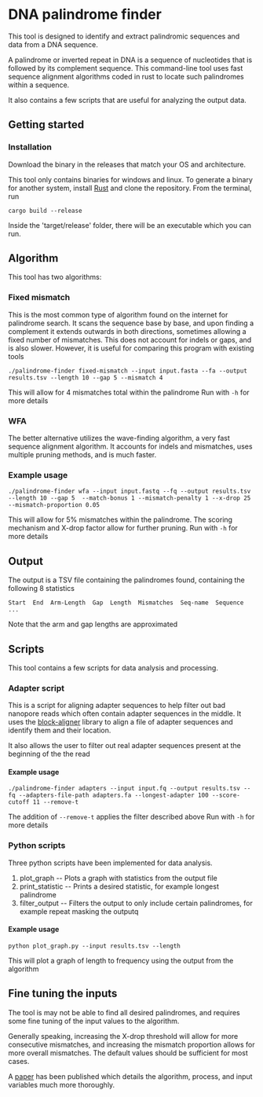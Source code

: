 # DNA palindrome finder
This tool is designed to identify and extract palindromic sequences and data from a DNA sequence. 

A palindrome or inverted repeat in DNA is a sequence of nucleotides that is followed by its complement sequence.
This command-line tool uses fast sequence alignment algorithms coded in rust to locate such palindromes within a sequence.

It also contains a few scripts that are useful for analyzing the output data.

## Getting started
### Installation
Download the binary in the releases that match your OS and architecture.

This tool only contains binaries for windows and linux. To generate a binary for another system,
install [Rust](https://www.rust-lang.org/tools/install) and clone the repository.
From the terminal, run 
```
cargo build --release
```
Inside the 'target/release' folder, there will be an executable which you can run.


## Algorithm
This tool has two algorithms:

### Fixed mismatch
This is the most common type of algorithm found on the internet for palindrome search.
It scans the sequence base by base, and upon finding a complement it extends outwards in both directions, sometimes allowing a fixed number of mismatches.
This does not account for indels or gaps, and is also slower. However, it is useful for comparing this program with existing tools

```
./palindrome-finder fixed-mismatch --input input.fasta --fa --output results.tsv --length 10 --gap 5 --mismatch 4
```
This will allow for 4 mismatches total within the palindrome
Run with `-h` for more details

### WFA
The better alternative utilizes the wave-finding algorithm, a very fast sequence alignment algorithm.
It accounts for indels and mismatches, uses multiple pruning methods, and is much faster.

### Example usage
```
./palindrome-finder wfa --input input.fastq --fq --output results.tsv --length 10 --gap 5  --match-bonus 1 --mismatch-penalty 1 --x-drop 25 --mismatch-proportion 0.05
```
This will allow for 5% mismatches within the palindrome. The scoring mechanism and X-drop factor allow for further pruning. Run with `-h` for more details

## Output
The output is a TSV file containing the palindromes found, containing the following 8 statistics
```
Start  End  Arm-Length  Gap  Length  Mismatches  Seq-name  Sequence
...
```
Note that the arm and gap lengths are approximated


## Scripts
This tool contains a few scripts for data analysis and processing. 

### Adapter script
This is a script for aligning adapter sequences to help filter out bad nanopore reads which often contain adapter sequences in the middle. It uses the [block-aligner](https://github.com/Daniel-Liu-c0deb0t/block-aligner) library to align a file of adapter sequences and identify them and their location.

It also allows the user to filter out real adapter sequences present at the beginning of the the read

#### Example usage 
```
./palindrome-finder adapters --input input.fq --output results.tsv --fq --adapters-file-path adapters.fa --longest-adapter 100 --score-cutoff 11 --remove-t
```
The addition of `--remove-t` applies the filter described above
Run with `-h` for more details

### Python scripts

Three python scripts have been implemented for data analysis. 

1. plot_graph -- Plots a graph with statistics from the output file
2. print_statistic -- Prints a desired statistic, for example longest palindrome
3. filter_output -- Filters the output to only include certain palindromes, for example repeat masking the outputq

#### Example usage
```
python plot_graph.py --input results.tsv --length
```
This will plot a graph of length to frequency using the output from the algorithm

## Fine tuning the inputs 
The tool is may not be able to find all desired palindromes, and requires some fine tuning of the input values to the algorithm. 

Generally speaking, increasing the X-drop threshold will allow for more consecutive mismatches, and increasing the mismatch proportion allows for more overall mismatches. The default values should be sufficient for most cases.

A [paper](https://figshare.com/articles/journal_contribution/A_NOVEL_ALGORITHMFOR_DETECTION_OF_PALINDROME_DNA/27897300?file=50772369) has been published which details the algorithm, process, and input variables much more thoroughly.
